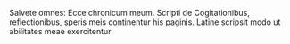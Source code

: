 
Salvete omnes: Ecce chronicum meum.  Scripti de Cogitationibus, reflectionibus, speris meis continentur his paginis.  Latine scripsit modo ut abilitates meae exercitentur

